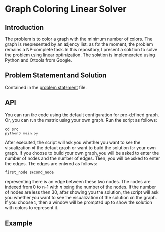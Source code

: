 # Graph Coloring Linear Solver

## Introduction

The problem is to color a graph with the minimum number of colors. The graph is reepresented by an adjency list, as for the moment, the problem remains a NP-complete task. In this repository, I present a solution to solve the problem using linear optimization. The solution is implemeneted using Python and Ortools from Google.

## Problem Statement and Solution
Contained in the [problem statement](./problem_statement.pdf) file.

## API 

You can run the code using the default configuration for pre-defined graph.
Or, you can run the matrix using your own graph. Run the script as follows:

````
cd src
python3 main.py
````

After executed, the script will ask you whether you want to see the visualization of the defaut graph or want to build the solution for your own graph. If you choose to build your own graph, you will be asked to enter the number of nodes and the number of edges. Then, you will be asked to enter the edges. The edges are entered as follows:

````
first_node second_node
````
representing there is an edge between these two nodes. The nodes are indexed from 0 to n-1 with $n$ being the number of the nodes. If the number of nodes are less then 30, after showing you the solution, the script will ask you whether you want to see the visualization of the solution on the graph. If you choose ```1```, then a window will be prompted up to show the solution with colors to represent it.
## Example
